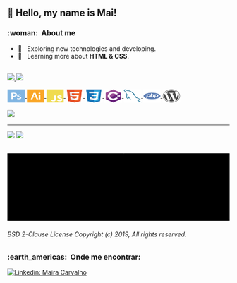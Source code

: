 ## 💜 Hello, my name is <strong>Mai!</strong>

<h3> :woman: &nbsp;About me </h3>

- 🤔 &nbsp; Exploring new technologies and developing.
- 🌱 &nbsp; Learning more about **HTML & CSS**.

<br>

 <div>
  <a href="https://github.com/Mairasirino">
  <img height="150em" src="https://github-readme-stats.vercel.app/api?username=mairasirino&theme=midnight-purple&include_all_commits=true&count_private=true"/>
  <img height="150em" src="https://github-readme-stats.vercel.app/api/top-langs/?username=Mairasirino&layout=compact&langs_count=16&theme=midnight-purple"/>
</div>

  <div style="display: inline_block"><br>
 <i class="devicon-illustrator-plain"></i>
  <img align="center"  height="30" width="40" src="https://raw.githubusercontent.com/devicons/devicon/master/icons/photoshop/photoshop-plain.svg">
  <img align="center"  height="30" width="40" src="https://raw.githubusercontent.com/devicons/devicon/master/icons/illustrator/illustrator-plain.svg">
  <img align="center"  height="30" width="40" src="https://raw.githubusercontent.com/devicons/devicon/master/icons/javascript/javascript-plain.svg">
  <img align="center"  height="30" width="40" src="https://raw.githubusercontent.com/devicons/devicon/master/icons/html5/html5-original.svg">
  <img align="center"  height="30" width="40" src="https://raw.githubusercontent.com/devicons/devicon/master/icons/css3/css3-original.svg">
  <img align="center"  height="30" width="40" src="https://raw.githubusercontent.com/devicons/devicon/master/icons/csharp/csharp-original.svg">
  <img align="center"  height="30" width="40" src="https://raw.githubusercontent.com/devicons/devicon/master/icons/mysql/mysql-plain.svg">
  <img align="center"  height="30" width="40" src="https://raw.githubusercontent.com/devicons/devicon/master/icons/php/php-plain.svg">
   <img align="center"  height="30" width="40" src="https://raw.githubusercontent.com/devicons/devicon/master/icons/wordpress/wordpress-plain.svg">
</div>


  <br>
<img src="https://img.shields.io/static/v1?label=Overview&message=Mairasirino&color=f8efd4&style=for-the-badge&logo=GitHub">

<p>


</p>



<hr>
<div> 
  <a href="https://www.behance.net/mairacarvalho2" target="_blank"><img src="https://img.shields.io/badge/-Behance-blue?style=for-the-badge&logo=behance&logoColor=white" target="_blank"></a>
  <img src="https://img.shields.io/badge/Xamarin-3498DB?style=for-the-badge&logo=xamarin&logoColor=white" />
  
  <br>
  <br>
 
  ![Dino animation](https://raw.githubusercontent.com/biocarl/img/master/drawing_animation/art_dino2.gif)
  ###### BSD 2-Clause License Copyright (c) 2019, All rights reserved.</p>
 
</div>

<h3> :earth_americas: &nbsp;Onde me encontrar: </h3> 

[![Linkedin: Maira Carvalho](https://img.shields.io/badge/-MairaSirino-blue?style=flat-square&logo=Linkedin&logoColor=white&link=https://www.linkedin.com/in/maira-carvalho-0a305412b/)](https://www.linkedin.com/in/maira-carvalho-0a305412b/)



